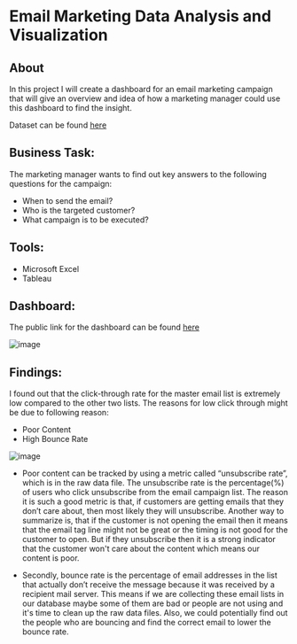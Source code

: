 # Email Marketing Data Analysis and Visualization

## About
In this project I will create a dashboard for an email marketing campaign that will give an overview and idea of how a marketing manager could use this dashboard to find the insight.

Dataset can be found [here](https://github.com/nitesht2/Email-Marketing-Data-Analysis-and-Visualization/blob/main/Email_marketing_Data.csv)

## Business Task:
The marketing manager wants to find out key answers to the following questions for the campaign:

- When to send the email?
- Who is the targeted customer?
- What campaign is to be executed?

## Tools:
- Microsoft Excel
- Tableau

## Dashboard:
The public link for the dashboard can be found [here](https://public.tableau.com/app/profile/nitesh.thapa/viz/EmailMarketingCampaignDashboard_16533555057360/EmailMarketingDashboard)

![image](https://user-images.githubusercontent.com/50633864/170101183-ae525d10-a854-4f09-8916-4311e7ceb1c2.png)


## Findings:
I found out that the click-through rate for the master email list is extremely low compared to the other two lists. The reasons for low click through might be due to following reason:
- Poor Content
- High Bounce Rate


![image](https://user-images.githubusercontent.com/50633864/170100583-40eb0c68-4d82-4800-a307-1a4400d2cf1c.png)

- Poor content can be tracked by using a metric called “unsubscribe rate”, which is in the raw data file. The unsubscribe rate is the percentage(%) of users who click unsubscribe from the email campaign list. The reason it is such a good metric is that, if customers are getting emails that they don’t care about, then most likely they will unsubscribe. Another way to summarize is, that if the customer is not opening the email then it means that the email tag line might not be great or the timing is not good for the customer to open. But if they unsubscribe then it is a strong indicator that the customer won't care about the content which means our content is poor.

- Secondly, bounce rate is the percentage of email addresses in the list that actually don’t receive the message because it was received by a recipient mail server. This means if we are collecting these email lists in our database maybe some of them are bad or people are not using and it's time to clean up the raw data files. Also, we could potentially find out the people who are bouncing and find the correct email to lower the bounce rate. 

